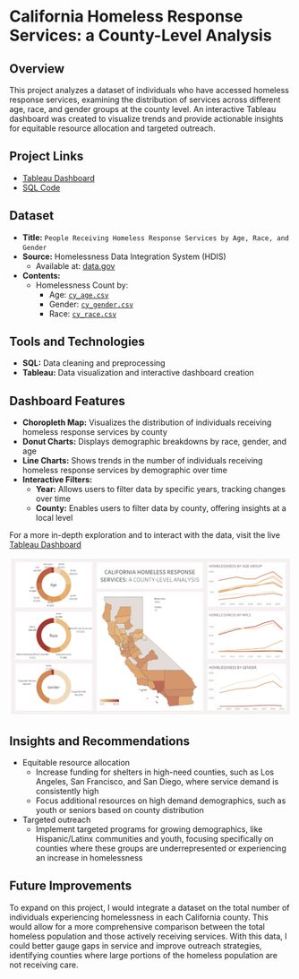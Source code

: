 # California Homeless Response Services: a County-Level Analysis

## Overview

This project analyzes a dataset of individuals who have accessed homeless response services, examining the distribution of services across different age, race, and gender groups at the county level. An interactive Tableau dashboard was created to visualize trends and provide actionable insights for equitable resource allocation and targeted outreach.

## Project Links
- [Tableau Dashboard](https://public.tableau.com/app/profile/aliyah.good/viz/homelessness_in_california_17360271989350/HomelessnessDashboard)
- [SQL Code](./CA_homelessness_data_cleaning.sql)
  
## Dataset
- **Title:** `People Receiving Homeless Response Services by Age, Race, and Gender`
- **Source:** Homelessness Data Integration System (HDIS)
  - Available at: [data.gov](https://catalog.data.gov/dataset/people-receiving-homeless-response-services-by-age-race-ethnicity-and-gender-b667d)
- **Contents:**
  - Homelessness Count by:
    - Age: <code>[cy_age.csv](https://github.com/aliyahgood/portfolio/blob/main/California%20Homeless%20Response%20Services%20Analysis/data/cy_age.csv)</code>
    - Gender: <code>[cy_gender.csv](https://github.com/aliyahgood/portfolio/blob/main/California%20Homeless%20Response%20Services%20Analysis/data/cy_gender.csv)</code>
    - Race: <code>[cy_race.csv](https://github.com/aliyahgood/portfolio/blob/main/California%20Homeless%20Response%20Services%20Analysis/data/cy_race.csv)</code>

## Tools and Technologies
- **SQL:** Data cleaning and preprocessing
- **Tableau:** Data visualization and interactive dashboard creation

## Dashboard Features
- **Choropleth Map:** Visualizes the distribution of individuals receiving homeless response services by county
- **Donut Charts:** Displays demographic breakdowns by race, gender, and age
- **Line Charts:** Shows trends in the number of individuals receiving homeless response services by demographic over time 
- **Interactive Filters:**
   - **Year:** Allows users to filter data by specific years, tracking changes over time
   - **County:** Enables users to filter data by county, offering insights at a local level

For a more in-depth exploration and to interact with the data, visit the live [Tableau Dashboard](https://public.tableau.com/app/profile/aliyah.good/viz/homelessness_in_california_17360271989350/HomelessnessDashboard)

![Homelessness Dashboard](./CA_homelessness_dashboard.png)

## Insights and Recommendations
- Equitable resource allocation
  - Increase funding for shelters in high-need counties, such as Los Angeles, San Francisco, and San Diego, where service demand is consistently high
  - Focus additional resources on high demand demographics, such as youth or seniors based on county distribution
- Targeted outreach
  - Implement targeted programs for growing demographics, like Hispanic/Latinx communities and youth, focusing specifically on counties where these groups are underrepresented or experiencing an increase in homelessness

## Future Improvements
To expand on this project, I would integrate a dataset on the total number of individuals experiencing homelessness in each California county. This would allow for a more comprehensive comparison between the total homeless population and those actively receiving services. With this data, I could better gauge gaps in service and improve outreach strategies, identifying counties where large portions of the homeless population are not receiving care.
